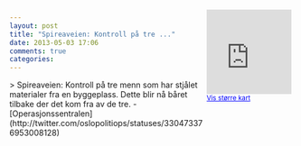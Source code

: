 ```yaml
---
layout: post
title: "Spireaveien: Kontroll på tre ..."
date: 2013-05-03 17:06
comments: true
categories: 
---
```

<div style="float:right; margin:5px; position:relative;top:-130px;"><iframe width="150" height="150" frameborder="0" scrolling="no" marginheight="0" marginwidth="0" src="http://maps.google.com/maps?q=Spireaveien%0A,+Oslo&hl=no&t=m&z=14&output=embed&iwloc=&"></iframe><br/><small><a href="http://maps.google.com/maps?q=Spireaveien%0A,+Oslo&hl=no&t=m&z=14&source=embed&iwloc=A" style="color:#0000FF;text-align:left" target="_new">Vis st&oslash;rre kart</a></small></div>
> Spireaveien: Kontroll på tre menn som har stjålet materialer fra en byggeplass. Dette blir nå båret tilbake der det kom fra av de tre.
- [Operasjonssentralen](http://twitter.com/oslopolitiops/statuses/330473376953008128)
